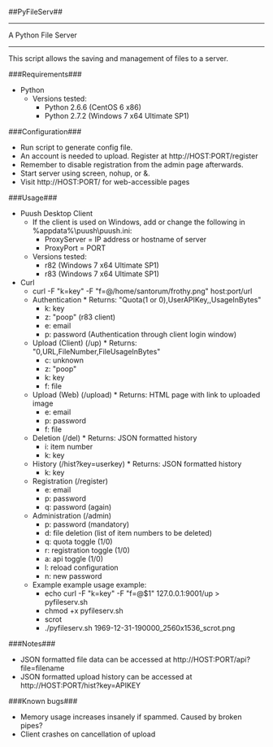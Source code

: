 ##PyFileServ##
***
A Python File Server
***
This script allows the saving and management of files to a server.

###Requirements###
* Python
    * Versions tested:
        * Python 2.6.6 (CentOS 6 x86)
        * Python 2.7.2 (Windows 7 x64 Ultimate SP1)

###Configuration###
* Run script to generate config file.
* An account is needed to upload. Register at http://HOST:PORT/register
* Remember to disable registration from the admin page afterwards.
* Start server using screen, nohup, or &.
* Visit http://HOST:PORT/ for web-accessible pages

###Usage###
* Puush Desktop Client
	* If the client is used on Windows, add or change the following in %appdata%\puush\puush.ini:
		* ProxyServer = IP address or hostname of server
		* ProxyPort = PORT
    * Versions tested:
        * r82 (Windows 7 x64 Ultimate SP1)
        * r83 (Windows 7 x64 Ultimate SP1)
* Curl
    * curl -F "k=key" -F "f=@/home/santorum/frothy.png" host:port/url
	* Authentication
			* Returns: "Quota(1 or 0),UserAPIKey,,UsageInBytes"
		* k: key
		* z: "poop" (r83 client)
		* e: email
		* p: password (Authentication through client login window)
	* Upload (Client) (/up)
			* Returns: "0,URL,FileNumber,FileUsageInBytes"
		* c: unknown
		* z: "poop"
		* k: key
		* f: file
	* Upload (Web) (/upload)
			* Returns: HTML page with link to uploaded image
		* e: email
		* p: password
		* f: file
	* Deletion (/del)
			* Returns: JSON formatted history
		* i: item number
		* k: key
	* History (/hist?key=userkey)
			* Returns: JSON formatted history
		* k: key
	* Registration (/register)
		* e: email
		* p: password
		* q: password (again)
	* Administration (/admin)
		* p: password (mandatory)
		* d: file deletion (list of item numbers to be deleted)
		* q: quota toggle (1/0)
		* r: registration toggle (1/0)
		* a: api toggle (1/0)
		* l: reload configuration
		* n: new password
    * Example example usage example:
        * echo curl -F \"k=key\" -F \"f=@$1\" 127.0.0.1:9001/up > pyfileserv.sh
        * chmod +x pyfileserv.sh
        * scrot
        * ./pyfileserv.sh 1969-12-31-190000_2560x1536_scrot.png

###Notes###
* JSON formatted file data can be accessed at http://HOST:PORT/api?file=filename
* JSON formatted upload history can be accessed at http://HOST:PORT/hist?key=APIKEY

###Known bugs###
* Memory usage increases insanely if spammed. Caused by broken pipes?
* Client crashes on cancellation of upload
